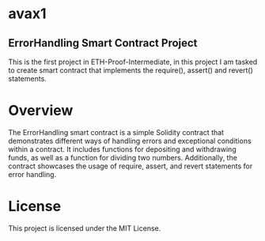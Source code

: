 # avax1

## ErrorHandling Smart Contract Project

This is the first project in ETH-Proof-Intermediate, in this project I am tasked to create smart contract that implements the require(), assert() and revert() statements.
# Overview

The ErrorHandling smart contract is a simple Solidity contract that demonstrates different ways of handling errors and exceptional conditions within a contract. It includes functions for depositing and withdrawing funds, as well as a function for dividing two numbers. Additionally, the contract showcases the usage of require, assert, and revert statements for error handling.

# License
This project is licensed under the MIT License.
